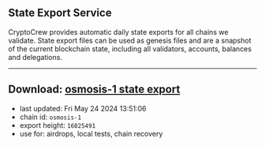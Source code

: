 ## State Export Service
CryptoCrew provides automatic daily state exports for all chains we validate. State export files can be used as genesis files and are a snapshot of the current blockchain state, including all validators, accounts, balances and delegations.

---
**Download: [osmosis-1 state export](https://dl-eu2.ccvalidators.com/SERVICE/osmosis/osmosis-1_export_16025491.json)**
---

- last updated: Fri May 24 2024 13:51:06
- chain id: `osmosis-1`
- export height: `16025491`
- use for: airdrops, local tests, chain recovery
